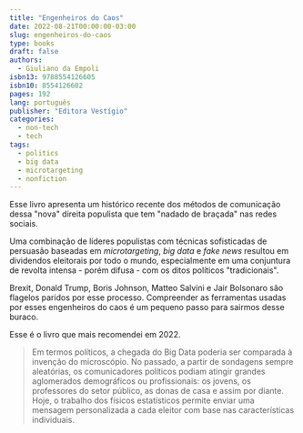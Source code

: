 ```yaml
---
title: "Engenheiros do Caos"
date: 2022-08-21T00:00:00-03:00
slug: engenheiros-do-caos
type: books
draft: false
authors:
  - Giuliano da Empoli
isbn13: 9788554126605
isbn10: 8554126602
pages: 192
lang: português
publisher: "Editora Vestígio"
categories:
  - non-tech
  - tech
tags:
  - politics
  - big data
  - microtargeting
  - nonfiction
---
```

Esse livro apresenta um histórico recente dos métodos de comunicação dessa "nova" direita populista que tem "nadado de braçada" nas redes sociais.

Uma combinação de líderes populistas com técnicas sofisticadas de persuasão baseadas em *microtargeting*, *big data* e *fake news* resultou em dividendos eleitorais por todo o mundo, especialmente em uma conjuntura de revolta intensa  - porém difusa - com os ditos políticos "tradicionais".

Brexit, Donald Trump, Boris Johnson, Matteo Salvini e Jair Bolsonaro são flagelos paridos por esse processo. Compreender as ferramentas usadas por esses engenheiros do caos é um pequeno passo para sairmos desse buraco.

Esse é o livro que mais recomendei em 2022.

> Em termos políticos, a chegada do Big Data poderia ser comparada à invenção do microscópio. No passado, a partir de sondagens sempre aleatórias, os comunicadores políticos podiam atingir grandes aglomerados demográficos ou profissionais: os jovens, os professores do setor público, as donas de casa e assim por diante. Hoje, o trabalho dos físicos estatísticos permite enviar uma mensagem personalizada a cada eleitor com base nas características individuais.
